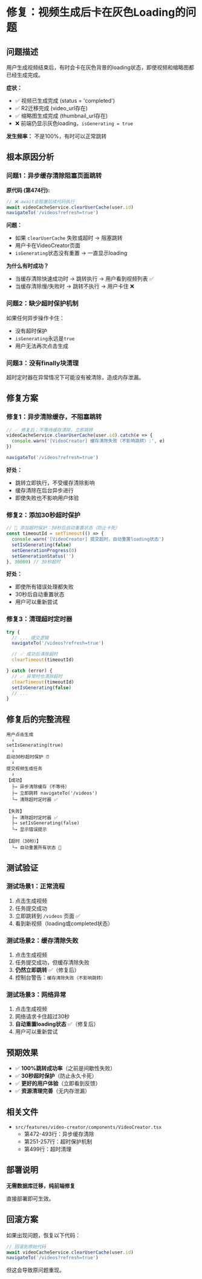 # 修复：视频生成后卡在灰色Loading的问题

## 问题描述

用户生成视频结束后，有时会卡在灰色背景的loading状态，即使视频和缩略图都已经生成完成。

**症状：**
- ✅ 视频已生成完成 (status = 'completed')
- ✅ R2迁移完成 (video_url存在)
- ✅ 缩略图生成完成 (thumbnail_url存在)
- ❌ 前端仍显示灰色loading，`isGenerating = true`

**发生频率：** 不是100%，有时可以正常跳转

## 根本原因分析

### 问题1：异步缓存清除阻塞页面跳转

**原代码 (第474行):**
```typescript
// ❌ await会阻塞后续代码执行
await videoCacheService.clearUserCache(user.id)
navigateTo('/videos?refresh=true')
```

**问题：**
- 如果 `clearUserCache` 失败或超时 → 阻塞跳转
- 用户卡在VideoCreator页面
- `isGenerating`状态没有重置 → 一直显示loading

**为什么有时成功？**
- 当缓存清除快速成功时 → 跳转执行 → 用户看到视频列表 ✅
- 当缓存清除慢/失败时 → 跳转不执行 → 用户卡住 ❌

### 问题2：缺少超时保护机制

如果任何异步操作卡住：
- 没有超时保护
- `isGenerating`永远是`true`
- 用户无法再次点击生成

### 问题3：没有finally块清理

超时定时器在异常情况下可能没有被清除，造成内存泄漏。

## 修复方案

### 修复1：异步清除缓存，不阻塞跳转

```typescript
// ✅ 修复后：不等待缓存清除，立即跳转
videoCacheService.clearUserCache(user.id).catch(e => {
  console.warn('[VideoCreator] 缓存清除失败（不影响跳转）:', e)
})

navigateTo('/videos?refresh=true')
```

**好处：**
- 跳转立即执行，不受缓存清除影响
- 缓存清除在后台异步进行
- 即使失败也不影响用户体验

### 修复2：添加30秒超时保护

```typescript
// 🚀 添加超时保护：30秒后自动重置状态（防止卡死）
const timeoutId = setTimeout(() => {
  console.warn('[VideoCreator] 提交超时，自动重置loading状态')
  setIsGenerating(false)
  setGenerationProgress(0)
  setGenerationStatus('')
}, 30000) // 30秒超时
```

**好处：**
- 即使所有错误处理都失败
- 30秒后自动重置状态
- 用户可以重新尝试

### 修复3：清理超时定时器

```typescript
try {
  // ... 提交逻辑
  navigateTo('/videos?refresh=true')

  // ✅ 成功后清除超时
  clearTimeout(timeoutId)

} catch (error) {
  // ✅ 异常时也清除超时
  clearTimeout(timeoutId)
  setIsGenerating(false)
  // ...
}
```

## 修复后的完整流程

```
用户点击生成
  ↓
setIsGenerating(true)
  ↓
启动30秒超时保护 ⏰
  ↓
提交视频生成任务
  ↓
【成功】
  ├→ 异步清除缓存（不等待）
  ├→ 立即跳转 navigateTo('/videos')
  └→ 清除超时定时器 ✅

【失败】
  ├→ 清除超时定时器 ✅
  ├→ setIsGenerating(false)
  └→ 显示错误提示

【超时（30秒）】
  └→ 自动重置所有状态 🛟
```

## 测试验证

### 测试场景1：正常流程
1. 点击生成视频
2. 任务提交成功
3. 立即跳转到 `/videos` 页面 ✅
4. 看到新视频（loading或completed状态）

### 测试场景2：缓存清除失败
1. 点击生成视频
2. 任务提交成功，但缓存清除失败
3. **仍然立即跳转** ✅（修复后）
4. 控制台警告：`缓存清除失败（不影响跳转）`

### 测试场景3：网络异常
1. 点击生成视频
2. 网络请求卡住超过30秒
3. **自动重置loading状态** ✅（修复后）
4. 用户可以重新尝试

## 预期效果

- ✅ **100%跳转成功率**（之前是间歇性失败）
- ✅ **30秒超时保护**（防止永久卡死）
- ✅ **更好的用户体验**（立即看到反馈）
- ✅ **资源清理完善**（无内存泄漏）

## 相关文件

- `src/features/video-creator/components/VideoCreator.tsx`
  - 第472-493行：异步缓存清除
  - 第251-257行：超时保护机制
  - 第499行：超时清理

## 部署说明

**无需数据库迁移，纯前端修复**

直接部署即可生效。

## 回滚方案

如果出现问题，恢复以下代码：

```typescript
// 回滚到原始代码
await videoCacheService.clearUserCache(user.id)
navigateTo('/videos?refresh=true')
```

但这会导致原问题重现。
